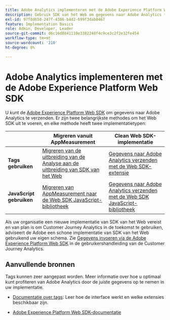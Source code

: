 ```yaml
---
title: Adobe Analytics implementeren met de Adobe Experience Platform Web SDK
description: Gebruik SDK van het Web om gegevens naar Adobe Analytics te verzenden.
exl-id: 97f8d650-247f-4386-b4d2-699f3dab0467
feature: Implementation Basics
role: Admin, Developer, Leader
source-git-commit: d6c16d8841110e3382248f4c9ce3c2f2e32fe454
workflow-type: tm+mt
source-wordcount: '210'
ht-degree: 0%

---
```


# Adobe Analytics implementeren met de Adobe Experience Platform Web SDK

U kunt de [Adobe Experience Platform Web SDK](https://experienceleague.adobe.com/docs/experience-platform/web-sdk/home.html) om gegevens naar Adobe Analytics te verzenden. Er zijn twee belangrijkste methodes om het Web SDK uit te voeren, en elke methode heeft twee implementatietypen:

| | **Migreren vanuit AppMeasurement** | **Clean Web SDK-implementatie** |
| --- | --- | --- |
| **Tags gebruiken** | [Migreren van de uitbreiding van de Analyse aan de uitbreiding van SDK van het Web](analytics-extension-to-web-sdk.md) | [Gegevens naar Adobe Analytics verzenden met de Web SDK-extensie](web-sdk-tag-extension.md) |
| **JavaScript gebruiken** | [Migreren van AppMeasurement naar de Web SDK JavaScript-bibliotheek](appmeasurement-to-web-sdk.md) | [Gegevens naar Adobe Analytics verzenden met de Web SDK JavaScript-bibliotheek](web-sdk-javascript-library.md) |

Als uw organisatie een nieuwe implementatie van SDK van het Web vereist en van plan is om Customer Journey Analytics in de toekomst te gebruiken, adviseert de Adobe een schone implementatie van SDK van het Web gebruikend uw eigen schema. Zie [Gegevens invoeren via de Adobe Experience Platform Web SDK](https://experienceleague.adobe.com/en/docs/analytics-platform/using/cja-data-ingestion/ingest-use-guides/edge-network/aepwebsdk) in de gebruikershandleiding van de Customer Journey Analytics.

## Aanvullende bronnen

Tags kunnen zeer aangepast worden. Meer informatie over hoe u optimaal kunt profiteren van Adobe Analytics door de juiste gegevens op te nemen in uw implementatie.

- [Documentatie over tags](https://experienceleague.adobe.com/docs/experience-platform/tags/home.html#): Leer hoe de interface werkt en welke extensies beschikbaar zijn.

- [Adobe Experience Platform Web SDK-documentatie](https://experienceleague.adobe.com/docs/web-sdk.html)
